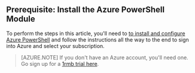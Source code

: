 ## Prerequisite: Install the Azure PowerShell Module
To perform the steps in this article, you'll need to [to install and configure Azure PowerShell](/documentation/articles/powershell-install-configure) and follow the instructions all the way to the end to sign into Azure and select your subscription.

> [AZURE.NOTE] If you don't have an Azure account, you'll need one. Go sign up for a <!-- deleted by customization [trial --><!-- keep by customization: begin --> [1rmb trial <!-- keep by customization: end --> here](/documentation/articles/sign-up-organization).